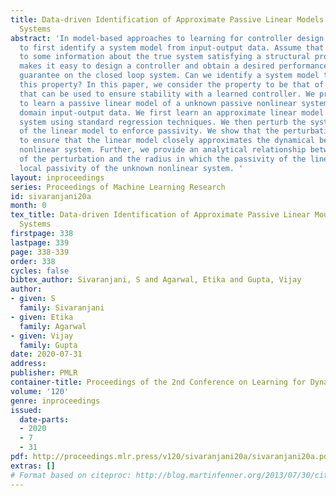 ```yaml
---
title: Data-driven Identification of Approximate Passive Linear Models for Nonlinear
  Systems
abstract: 'In model-based approaches to learning for controller design, it is important
  to first identify a system model from input-output data. Assume that we have access
  to some information about the true system satisfying a structural property that
  makes it easy to design a controller and obtain a desired performance or stability
  guarantee on the closed loop system. Can we identify a system model that satisfies
  this property? In this paper, we consider the property to be that of passivity,
  that can be used to ensure stability with a learned controller. We present an algorithm
  to learn a passive linear model of a unknown passive nonlinear system from time
  domain input-output data. We first learn an approximate linear model of the nonlinear
  system using standard regression techniques. We then perturb the system matrices
  of the linear model to enforce passivity. We show that the perturbation can be chosen
  to ensure that the linear model closely approximates the dynamical behavior of the
  nonlinear system. Further, we provide an analytical relationship between the size
  of the perturbation and the radius in which the passivity of the linear model guarantees
  local passivity of the unknown nonlinear system. '
layout: inproceedings
series: Proceedings of Machine Learning Research
id: sivaranjani20a
month: 0
tex_title: Data-driven Identification of Approximate Passive Linear Models for Nonlinear
  Systems
firstpage: 338
lastpage: 339
page: 338-339
order: 338
cycles: false
bibtex_author: Sivaranjani, S and Agarwal, Etika and Gupta, Vijay
author:
- given: S
  family: Sivaranjani
- given: Etika
  family: Agarwal
- given: Vijay
  family: Gupta
date: 2020-07-31
address: 
publisher: PMLR
container-title: Proceedings of the 2nd Conference on Learning for Dynamics and Control
volume: '120'
genre: inproceedings
issued:
  date-parts:
  - 2020
  - 7
  - 31
pdf: http://proceedings.mlr.press/v120/sivaranjani20a/sivaranjani20a.pdf
extras: []
# Format based on citeproc: http://blog.martinfenner.org/2013/07/30/citeproc-yaml-for-bibliographies/
---
```

